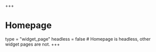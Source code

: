 +++
# Homepage
type = "widget_page"
headless = false  # Homepage is headless, other widget pages are not.
+++
